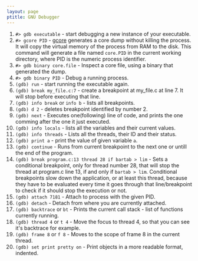 ```yaml
---
layout: page
ptitle: GNU Debugger
---
```


1. `#> gdb executable` - start debugging a new instance of your executable.
1. `#> gcore PID` - [gcore](http://man7.org/linux/man-pages/man1/gcore.1.html) generates a core dump without killing the process. It will copy the virtual memory of the process from RAM to the disk. This command will generate a file named `core.PID` in the current working directory, where PID is the numeric process identifier.
1. `#> gdb binary core.file` - Inspect a core file, using a binary that generated the dump.
1. `#> gdb binary PID` - Debug a running process.
2. `(gdb) run` - start running the executable again.
3. `(gdb) break my_file.c:7` - create a breakpoint at my_file.c at line 7. It will stop before executing that line.
4. `(gdb) info break` or `info b` - lists all breakpoints.
5. `(gdb) d 2` - deletes breakpoint identified by number 2.
6. `(gdb) next` - Executes one(following) line of code, and prints the one comming after the one it just executed.
7. `(gdb) info locals` - lists all the variables and their current values.
8. `(gdb) info threads` - Lists all the threads, their ID and their status.
9. `(gdb) print a` - print the value of given variable `a`.
10. `(gdb) continue` - Runs from current breakpoint to the next one or untill the end of the program.
11. `(gdb) break program.c:13 thread 28 if bartab > lim` - Sets a conditional breakpoint, only for thread number 28, that will stop the thread at program.c line 13, if and only if `bartab > lim`. Conditional breakpoints slow down the application, or at least this thread, because they have to be evaluated every time it goes through that line/breakpoint to check if it should stop the execution or not.
12. `(gdb) attach 7181` - Attach to process with the given PID.
13. `(gdb) detach` - Detach from where you are currently attached.
14. `(gdb) backtrace` or `bt` - Prints the current call stack - list of functions currently running.
15. `(gdb) thread 4` or `t 4` - Move the focus to thread 4, so that you can see it's backtrace for example.
16. `(gdb) frame 8` or `f 8` - Moves to the scope of frame 8 in the current thread.
17. `(gdb) set print pretty on` - Print objects in a more readable format, indented.
